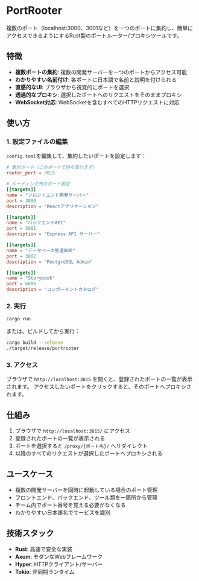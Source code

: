 # PortRooter

複数のポート（localhost:3000、3001など）を一つのポートに集約し、簡単にアクセスできるようにするRust製のポートルーター/プロキシツールです。

## 特徴

- **複数ポートの集約**: 複数の開発サーバーを一つのポートからアクセス可能
- **わかりやすい名前付け**: 各ポートに日本語で名前と説明を付けられる
- **直感的なUI**: ブラウザから視覚的にポートを選択
- **透過的なプロキシ**: 選択したポートへのリクエストをそのままプロキシ
- **WebSocket対応**: WebSocketを含むすべてのHTTPリクエストに対応

## 使い方

### 1. 設定ファイルの編集

`config.toml`を編集して、集約したいポートを設定します：

```toml
# 集約ポート（このポートで待ち受けます）
router_port = 3015

# ルーティング先のポート設定
[[targets]]
name = "フロントエンド開発サーバー"
port = 3000
description = "Reactアプリケーション"

[[targets]]
name = "バックエンドAPI"
port = 3001
description = "Express API サーバー"

[[targets]]
name = "データベース管理画面"
port = 3002
description = "PostgreSQL Admin"

[[targets]]
name = "Storybook"
port = 6006
description = "コンポーネントカタログ"
```

### 2. 実行

```bash
cargo run
```

または、ビルドしてから実行：

```bash
cargo build --release
./target/release/portrooter
```

### 3. アクセス

ブラウザで `http://localhost:3015` を開くと、登録されたポートの一覧が表示されます。
アクセスしたいポートをクリックすると、そのポートへプロキシされます。

## 仕組み

1. ブラウザで `http://localhost:3015/` にアクセス
2. 登録されたポートの一覧が表示される
3. ポートを選択すると `/proxy/{ポート名}/` へリダイレクト
4. 以降のすべてのリクエストが選択したポートへプロキシされる

## ユースケース

- 複数の開発サーバーを同時に起動している場合のポート管理
- フロントエンド、バックエンド、ツール類を一箇所から管理
- チーム内でポート番号を覚える必要がなくなる
- わかりやすい日本語名でサービスを識別

## 技術スタック

- **Rust**: 高速で安全な実装
- **Axum**: モダンなWebフレームワーク
- **Hyper**: HTTPクライアント/サーバー
- **Tokio**: 非同期ランタイム
